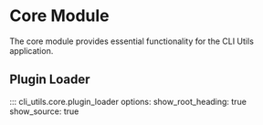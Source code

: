 # Core Module

The core module provides essential functionality for the CLI Utils application.

## Plugin Loader

::: cli_utils.core.plugin_loader
    options:
      show_root_heading: true
      show_source: true
